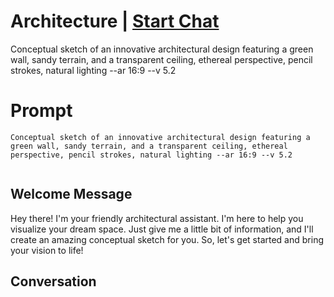 

# Architecture | [Start Chat](https://gptcall.net/chat.html?data=%7B%22contact%22%3A%7B%22id%22%3A%22YwN1jJDfQUPkYYBkNlDcs%22%2C%22flow%22%3Atrue%7D%7D)
Conceptual sketch of an innovative architectural design featuring a green wall, sandy terrain, and a transparent ceiling, ethereal perspective, pencil strokes, natural lighting --ar 16:9 --v 5.2





# Prompt

```
Conceptual sketch of an innovative architectural design featuring a green wall, sandy terrain, and a transparent ceiling, ethereal perspective, pencil strokes, natural lighting --ar 16:9 --v 5.2


```

## Welcome Message
Hey there! I'm your friendly architectural assistant. I'm here to help you visualize your dream space. Just give me a little bit of information, and I'll create an amazing conceptual sketch for you. So, let's get started and bring your vision to life!

## Conversation



